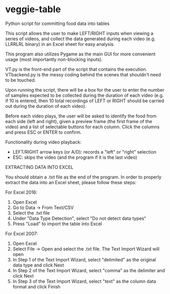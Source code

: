 # veggie-table
Python script for committing food data into tables

This script allows the user to make LEFT/RIGHT inputs when viewing a series of videos, and collect the data generated during each video (e.g. LLRRLRL binary) in an Excel sheet for easy analysis.

This program also utilizes Pygame as the main GUI for more convenient usage (most importantly non-blocking inputs).

VT.py is the front-end part of the script that contains the execution. VTbackend.py is the messy coding behind the scenes that shouldn't need to be touched.

Upon running the script, there will be a box for the user to enter the number of samples expected to be collected during the duration of each video (e.g. if 10 is entered, then 10 total recordings of LEFT or RIGHT should be carried out during the duration of each video). 

Before each video plays, the user will be asked to identify the food from each side (left and right), given a preview frame (the first frame of the video) and a list of selectable buttons for each column. Click the columns and press ESC or ENTER to confirm.

Functionality during video playback:
  - LEFT/RIGHT arrow keys (or A/D): records a "left" or "right" selection
  - ESC: skips the video (and the program if it is the last video)
  

EXTRACTING DATA INTO EXCEL

You should obtain a .txt file as the end of the program. In order to properly extract the data into an Excel sheet, please follow these steps:

For Excel 2016:
1) Open Excel
2) Go to Data -> From Text/CSV
3) Select the .txt file
4) Under "Data Type Detection", select "Do not detect data types“
5) Press "Load" to import the table into Excel

For Excel 2007:
1) Open Excel
2) Select File -> Open and select the .txt file. The Text Import Wizard will open
3) In Step 1 of the Text Import Wizard, select "delimited" as the original data type and click Next
4) In Step 2 of the Text Import Wizard, select "comma" as the delimiter and click Next
5) In Step 3 of the Text Import Wizard, select "text" as the column data format and click Finish

